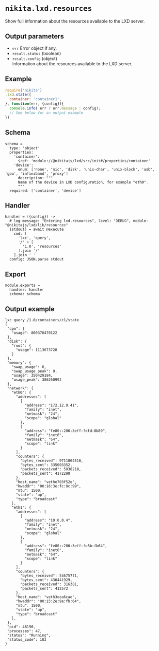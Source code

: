 
# `nikita.lxd.resources`

Show full information about the resources available to the LXD server.

## Output parameters

* `err`
  Error object if any.
* `result.status` (boolean)
* `result.config` (object)   
  Information about the resources available to the LXD server.

## Example

```js
require('nikita')
.lxd.state({
  container: 'container1',
}, function(err, {config}){
  console.info( err ? err.message : config);
  // See below for an output example
})
```

## Schema

    schema =
      type: 'object'
      properties:
        'container':
          $ref: 'module://@nikitajs/lxd/src/init#/properties/container'
        'device':
          enum: ['none', 'nic', 'disk', 'unix-char', 'unix-block', 'usb', 'gpu', 'infiniband', 'proxy']
          description: """
          Name of the device in LXD configuration, for example "eth0".
          """
      required: ['container', 'device']

## Handler

    handler = ({config}) ->
      # log message: "Entering lxd.resources", level: "DEBUG", module: "@nikitajs/lxd/lib/resources"
      {stdout} = await @execute
        cmd: [
          'lxc', 'query',
          '/' + [
            '1.0', 'resources'
          ].join '/'
        ].join ' '
      config: JSON.parse stdout

## Export

    module.exports =
      handler: handler
      schema: schema

## Output example

```
lxc query /1.0/containers/c1/state
{
 "cpu": {
   "usage": 800378470122
 },
 "disk": {
   "root": {
     "usage": 1113673728
   }
 },
 "memory": {
   "swap_usage": 0,
   "swap_usage_peak": 0,
   "usage": 350429184,
   "usage_peak": 386260992
 },
 "network": {
   "eth0": {
     "addresses": [
       {
         "address": "172.12.0.41",
         "family": "inet",
         "netmask": "24",
         "scope": "global"
       },
       {
         "address": "fe80::206:3eff:fefd:8b89",
         "family": "inet6",
         "netmask": "64",
         "scope": "link"
       }
     ],
     "counters": {
       "bytes_received": 9711064516,
       "bytes_sent": 335003352,
       "packets_received": 5838218,
       "packets_sent": 4172290
     },
     "host_name": "vethe703f52e",
     "hwaddr": "00:16:3e:fc:8c:99",
     "mtu": 1500,
     "state": "up",
     "type": "broadcast"
   },
   "eth1": {
     "addresses": [
       {
         "address": "10.0.0.4",
         "family": "inet",
         "netmask": "24",
         "scope": "global"
       },
       {
         "address": "fe80::206:3eff:fe8b:fb64",
         "family": "inet6",
         "netmask": "64",
         "scope": "link"
       }
     ],
     "counters": {
       "bytes_received": 54675771,
       "bytes_sent": 430441929,
       "packets_received": 316381,
       "packets_sent": 412572
     },
     "host_name": "veth3eea6cae",
     "hwaddr": "00:15:2e:9a:fb:64",
     "mtu": 1500,
     "state": "up",
     "type": "broadcast"
   },
 },
 "pid": 46196,
 "processes": 47,
 "status": "Running",
 "status_code": 103
}
```
